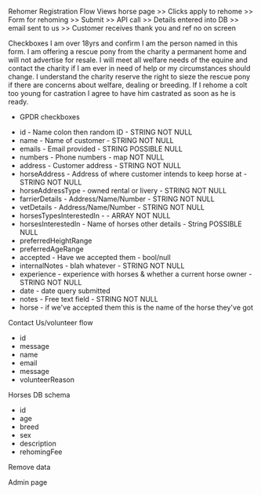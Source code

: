 Rehomer Registration Flow
Views horse page >> Clicks apply to rehome >> Form for rehoming >>
Submit >> API call >> Details entered into DB >> email sent to us >>
Customer receives thank you and ref no on screen 

Checkboxes
I am over 18yrs and confirm I am the person named in this form.
I am offering a rescue pony from the charity a permanent home and will not advertise for resale. I will meet all welfare needs of the equine and contact the charity if I am ever in need of help or my circumstances should change.
I understand the charity reserve the right to sieze the rescue pony if there are concerns about welfare, dealing or breeding.
If I rehome a colt too young for castration I agree to have him castrated as soon as he is ready.
+ GPDR checkboxes

* id - Name colon then random ID - STRING NOT NULL
* name - Name of customer  - STRING NOT NULL
* emails - Email provided - STRING POSSIBLE NULL
* numbers - Phone numbers - map NOT NULL
* address - Customer address - STRING NOT NULL
* horseAddress - Address of where customer intends to keep horse at - STRING NOT NULL
* horseAddressType - owned rental or livery  - STRING NOT NULL
* farrierDetails - Address/Name/Number - STRING NOT NULL
* vetDetails - Address/Name/Number - STRING NOT NULL
* horsesTypesInterestedIn -  - ARRAY NOT NULL
* horsesInterestedIn - Name of horses other details - String POSSIBLE NULL
* preferredHeightRange 
* preferredAgeRange 
* accepted - Have we accepted them - bool/null
* internalNotes - blah whatever - STRING NOT NULL
* experience - experience with horses & whether a current horse owner - STRING NOT NULL
* date - date query submitted
* notes - Free text field  - STRING NOT NULL
* horse - if we've accepted them this is the name of the horse they've got 

Contact Us/volunteer flow
* id
* message
* name 
* email
* message
* volunteerReason

Horses DB schema
* id
* age
* breed
* sex
* description
* rehomingFee

Remove data

Admin page